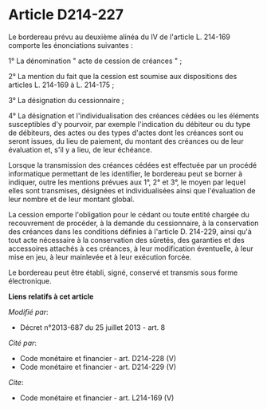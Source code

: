 # Article D214-227

Le bordereau prévu au deuxième alinéa du IV de l'article L. 214-169 comporte les énonciations suivantes : 

1° La dénomination " acte de cession de créances " ; 

2° La mention du fait que la cession est soumise aux dispositions des articles L. 214-169 à L. 214-175 ; 

3° La désignation du cessionnaire ; 

4° La désignation et l'individualisation des créances cédées ou les éléments susceptibles d'y pourvoir, par exemple
l'indication du débiteur ou du type de débiteurs, des actes ou des types d'actes dont les créances sont ou seront issues, du
lieu de paiement, du montant des créances ou de leur évaluation et, s'il y a lieu, de leur échéance. 

Lorsque la transmission des créances cédées est effectuée par un procédé informatique permettant de les identifier, le
bordereau peut se borner à indiquer, outre les mentions prévues aux 1°, 2° et 3°, le moyen par lequel elles sont transmises,
désignées et individualisées ainsi que l'évaluation de leur nombre et de leur montant global. 

La cession emporte l'obligation pour le cédant ou toute entité chargée du recouvrement de procéder, à la demande du
cessionnaire, à la conservation des créances dans les conditions définies à l'article D. 214-229, ainsi qu'à tout acte
nécessaire à la conservation des sûretés, des garanties et des accessoires attachés à ces créances, à leur modification
éventuelle, à leur mise en jeu, à leur mainlevée et à leur exécution forcée. 

Le bordereau peut être établi, signé, conservé et transmis sous forme électronique.

**Liens relatifs à cet article**

_Modifié par_:

  - Décret n°2013-687 du 25 juillet 2013 - art. 8

_Cité par_:

  - Code monétaire et financier - art. D214-228 (V)
  - Code monétaire et financier - art. D214-229 (V)

_Cite_:

  - Code monétaire et financier - art. L214-169 (V)
